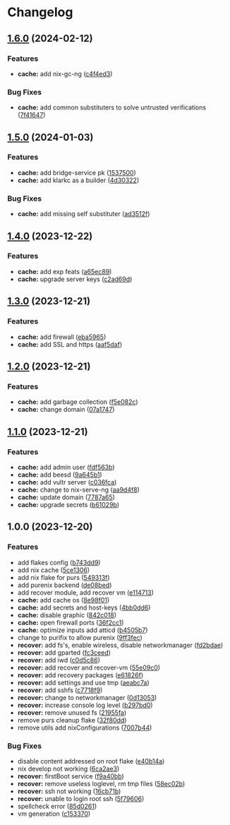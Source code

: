 # Changelog

## [1.6.0](https://github.com/klarkc/os/compare/v1.5.0...v1.6.0) (2024-02-12)


### Features

* **cache:** add nix-gc-ng ([c4f4ed3](https://github.com/klarkc/os/commit/c4f4ed39be3cfbe84d225f450938ef9e4451fa21))


### Bug Fixes

* **cache:** add common substituters to solve untrusted verifications ([7f41647](https://github.com/klarkc/os/commit/7f4164740735308f38de8b2b2f1238d4d380407d))

## [1.5.0](https://github.com/klarkc/os/compare/v1.4.0...v1.5.0) (2024-01-03)


### Features

* **cache:** add bridge-service pk ([1537500](https://github.com/klarkc/os/commit/1537500421bf4d5f8ec49fdb3dbe9149ca86ccf9))
* **cache:** add klarkc as a builder ([4d30322](https://github.com/klarkc/os/commit/4d30322b9441567ba4d1c0264b828806956bfcd4))


### Bug Fixes

* **cache:** add missing self substituter ([ad3512f](https://github.com/klarkc/os/commit/ad3512faf879839169262b6c82d9d15cf6d57b08))

## [1.4.0](https://github.com/klarkc/os/compare/v1.3.0...v1.4.0) (2023-12-22)


### Features

* **cache:** add exp feats ([a65ec89](https://github.com/klarkc/os/commit/a65ec89d7a3320ed409454a2a296412f0bf2a17e))
* **cache:** upgrade server keys ([c2ad69d](https://github.com/klarkc/os/commit/c2ad69d3448078ba1551144190b8bb55f4dfda82))

## [1.3.0](https://github.com/klarkc/os/compare/v1.2.0...v1.3.0) (2023-12-21)


### Features

* **cache:** add firewall ([eba5965](https://github.com/klarkc/os/commit/eba5965c709631002dbe8ee49022ce420907266a))
* **cache:** add SSL and https ([aaf5daf](https://github.com/klarkc/os/commit/aaf5dafd8bdfb375deb917340b045d4530ef1b1e))

## [1.2.0](https://github.com/klarkc/os/compare/v1.1.0...v1.2.0) (2023-12-21)


### Features

* **cache:** add garbage collection ([f5e082c](https://github.com/klarkc/os/commit/f5e082c185f717472b939cea58a5659ba68940fa))
* **cache:** change domain ([07a1747](https://github.com/klarkc/os/commit/07a17477a31813ec81584c68157ef1417c6d34e2))

## [1.1.0](https://github.com/klarkc/os/compare/v1.0.0...v1.1.0) (2023-12-21)


### Features

* **cache:** add admin user ([fdf563b](https://github.com/klarkc/os/commit/fdf563b95529c8ebb5e946a29407bee56dd4ac31))
* **cache:** add beesd ([9a645b1](https://github.com/klarkc/os/commit/9a645b18f6c49ea9d4b6ba605da1340ba4a3b0de))
* **cache:** add vultr server ([c036fca](https://github.com/klarkc/os/commit/c036fcae4658ba5ccf25a135a61c764bcf977ef3))
* **cache:** change to nix-serve-ng ([aa9d4f8](https://github.com/klarkc/os/commit/aa9d4f8154a71c651af1c03d72209469d27bb62e))
* **cache:** update domain ([7787a65](https://github.com/klarkc/os/commit/7787a65437ec7ce056c9d3aadafbf74bc2e928b8))
* **cache:** upgrade secrets ([b61029b](https://github.com/klarkc/os/commit/b61029bb0776139a7ffe284ee72368b613c69e3d))

## 1.0.0 (2023-12-20)


### Features

* add flakes config ([b743dd9](https://github.com/klarkc/os/commit/b743dd9a84a0236b203e550704ed1a48fdf2f8ff))
* add nix cache ([5ce1306](https://github.com/klarkc/os/commit/5ce13068296fb83b3af6867a689af5b0373b26c7))
* add nix flake for purs ([549313f](https://github.com/klarkc/os/commit/549313f5c17dfd0709141dda9e59a79e1ad913b3))
* add purenix backend ([de08bed](https://github.com/klarkc/os/commit/de08bed308465dd23f608e122c0c3b72ece990c2))
* add recover module, add recover vm ([e114713](https://github.com/klarkc/os/commit/e114713d79f9ea07407cdbf81f17b97d0f7a4aee))
* **cache:** add cache os ([8e98f01](https://github.com/klarkc/os/commit/8e98f019788e94f36c36672a20011dadbbd6541a))
* **cache:** add secrets and host-keys ([4bb0dd6](https://github.com/klarkc/os/commit/4bb0dd620381d365d98bd7efc9556614d623cd5d))
* **cache:** disable graphic ([842c018](https://github.com/klarkc/os/commit/842c018403654c56fbf1fb2e5cdefeb1f896d2d0))
* **cache:** open firewall ports ([36f2cc1](https://github.com/klarkc/os/commit/36f2cc1141fd99dd5d8b05d1a1dbf9038a17d160))
* **cache:** optimize inputs add atticd ([b4505b7](https://github.com/klarkc/os/commit/b4505b7062dd75f314519d7a1481cc7888ef2ec9))
* change to purifix to allow purenix ([9ff3fec](https://github.com/klarkc/os/commit/9ff3fecb0fbc419f70e512116002e30634941310))
* **recover:** add fs's, enable wireless, disable networkmanager ([fd2bdae](https://github.com/klarkc/os/commit/fd2bdaed0fafc080927529b1be97ebea1cd38784))
* **recover:** add gparted ([fc3ceed](https://github.com/klarkc/os/commit/fc3ceedd4efee0e91c0608b8a99ef79220c14fa7))
* **recover:** add iwd ([c0d5c86](https://github.com/klarkc/os/commit/c0d5c8659c7388d05058d12e34f6674857186a10))
* **recover:** add recover and recover-vm ([55e09c0](https://github.com/klarkc/os/commit/55e09c0ed6c1dd89e97f603fcff14e7ab55c184b))
* **recover:** add recovery packages ([e61826f](https://github.com/klarkc/os/commit/e61826fddff95ea43500f9a44d53013112b627dd))
* **recover:** add settings and use tmp ([aeabc7a](https://github.com/klarkc/os/commit/aeabc7ad0e452a623ac668bc165c8d765a1be5ae))
* **recover:** add sshfs ([c7718f9](https://github.com/klarkc/os/commit/c7718f966ba7de1642691e6c29f64625e0f5c0d9))
* **recover:** change to networkmanager ([0d13053](https://github.com/klarkc/os/commit/0d13053829d6faf4839722f69364868e58ebda66))
* **recover:** increase console log level ([b297bd0](https://github.com/klarkc/os/commit/b297bd06e6b853033c588596b60b76b5fdf990d9))
* **recover:** remove unused fs ([21955fa](https://github.com/klarkc/os/commit/21955fa210a35aa68517274a12a829d697501eb9))
* remove purs cleanup flake ([32f80dd](https://github.com/klarkc/os/commit/32f80dd4e8d9af9641a4f773ae2222cd4aa5e812))
* remove utils add nixConfigurations ([7007b44](https://github.com/klarkc/os/commit/7007b44f87448cd38799b6a3972ace78b56260dd))


### Bug Fixes

* disable content addressed on root flake ([e40b14a](https://github.com/klarkc/os/commit/e40b14a5cb3d6fb4d62023b84e9adc1a0e795ead))
* nix develop not working ([6ca2ae3](https://github.com/klarkc/os/commit/6ca2ae3220d6a0613defc29ba33a02d5f8de4a5e))
* **recover:** firstBoot service ([f9a40bb](https://github.com/klarkc/os/commit/f9a40bbc95f073a3e98c16ce8a2a764f7d801474))
* **recover:** remove useless loglevel, rm tmp files ([58ec02b](https://github.com/klarkc/os/commit/58ec02b0d10711aba0ba474f2f5630c237c72e75))
* **recover:** ssh not working ([16cb71b](https://github.com/klarkc/os/commit/16cb71b2d9be03e7a77526acc150d6ecafd53945))
* **recover:** unable to login root ssh ([5f79606](https://github.com/klarkc/os/commit/5f79606d450188cbcb736e6eac6bf8231ed61eba))
* spellcheck error ([85d0261](https://github.com/klarkc/os/commit/85d0261fc8d45533856a7d4bb94806eb87c0dcef))
* vm generation ([c153370](https://github.com/klarkc/os/commit/c1533700f67a674e8f3c461adf98f4facf3f6961))
